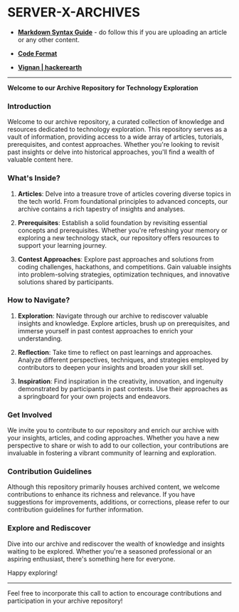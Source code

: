 # SERVER-X-ARCHIVES

- [**Markdown Syntax Guide**](https://serverx.org.in/articles/markdown-syntax-guide) - do follow this if you are uploading an article or any other content.

- [**Code Format**](./Codes_Format.md)

- [**Vignan \| hackerearth**](./hackerearth-vignan)

---
**Welcome to our Archive Repository for Technology Exploration**


### Introduction

Welcome to our archive repository, a curated collection of knowledge and resources dedicated to technology exploration. This repository serves as a vault of information, providing access to a wide array of articles, tutorials, prerequisites, and contest approaches. Whether you're looking to revisit past insights or delve into historical approaches, you'll find a wealth of valuable content here.

### What's Inside?

1. **Articles**: Delve into a treasure trove of articles covering diverse topics in the tech world. From foundational principles to advanced concepts, our archive contains a rich tapestry of insights and analyses.

2. **Prerequisites**: Establish a solid foundation by revisiting essential concepts and prerequisites. Whether you're refreshing your memory or exploring a new technology stack, our repository offers resources to support your learning journey.

3. **Contest Approaches**: Explore past approaches and solutions from coding challenges, hackathons, and competitions. Gain valuable insights into problem-solving strategies, optimization techniques, and innovative solutions shared by participants.

### How to Navigate?

1. **Exploration**: Navigate through our archive to rediscover valuable insights and knowledge. Explore articles, brush up on prerequisites, and immerse yourself in past contest approaches to enrich your understanding.

2. **Reflection**: Take time to reflect on past learnings and approaches. Analyze different perspectives, techniques, and strategies employed by contributors to deepen your insights and broaden your skill set.

3. **Inspiration**: Find inspiration in the creativity, innovation, and ingenuity demonstrated by participants in past contests. Use their approaches as a springboard for your own projects and endeavors.

### Get Involved

We invite you to contribute to our repository and enrich our archive with your insights, articles, and coding approaches. Whether you have a new perspective to share or wish to add to our collection, your contributions are invaluable in fostering a vibrant community of learning and exploration.

### Contribution Guidelines

Although this repository primarily houses archived content, we welcome contributions to enhance its richness and relevance. If you have suggestions for improvements, additions, or corrections, please refer to our contribution guidelines for further information.

### Explore and Rediscover

Dive into our archive and rediscover the wealth of knowledge and insights waiting to be explored. Whether you're a seasoned professional or an aspiring enthusiast, there's something here for everyone.

Happy exploring!

---

Feel free to incorporate this call to action to encourage contributions and participation in your archive repository!
